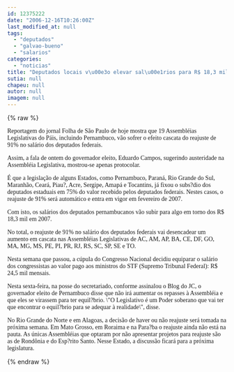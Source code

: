 ```yaml
---
id: 12375222
date: "2006-12-16T10:26:00Z"
last_modified_at: null
tags:
  - "deputados"
  - "galvao-bueno"
  - "salarios"
categories:
  - "noticias"
title: "Deputados locais v\u00e3o elevar sal\u00e1rios para R$ 18,3 mil por m\u00eas, a partir de fevereiro de 2007"
sutia: null
chapeu: null
autor: null
imagem: null
---
```

{% raw %}
<p><P><FONT face=Verdana>Reportagem do jornal Folha de São Paulo de hoje mostra que 19 Assembléias Legislativas do Páis, incluindo Pernambuco, vão sofrer o efeito cascata do reajuste de 91% no salário dos deputados federais.</FONT></P></p>
<p><P><FONT face=Verdana>Assim, a fala de ontem do governador eleito, Eduardo Campos, sugerindo austeridade na Assembléia Legislativa, mostrou-se apenas protocolar.</FONT></P></p>
<p><P><FONT face=Verdana>É que a legislação de alguns Estados, como Pernambuco, Paraná, Rio Grande do Sul, Maranhão, Ceará, Piau?, Acre, Sergipe, Amapá e Tocantins, já fixou o subs?dio dos deputados estaduais em 75% do valor recebido pelos deputados federais. Nestes casos, o reajuste de 91% será automático e entra em vigor em fevereiro de 2007.</FONT></P></p>
<p><P><FONT face=Verdana>Com isto, os salários dos deputados pernambucanos vão subir para algo em torno dos R$ 18,3 mil em 2007.</FONT></P></p>
<p><P><FONT face=Verdana>No total, o reajuste de 91% no salário dos deputados federais vai desencadear um aumento em cascata nas Assembléias Legislativas de AC, AM, AP, BA, CE, DF, GO, MA, MG, MS, PE, PI, PR, RJ, RS, SC, SP, SE e TO.</FONT></P></p>
<p><P><FONT face=Verdana>Nesta semana que passou, a cúpula do Congresso Nacional decidiu equiparar o salário dos congressistas ao valor pago aos ministros do STF (Supremo Tribunal Federal): R$ 24,5 mil mensais.</FONT></P></p>
<p><P><FONT face=Verdana>Nesta sexta-feira, na posse do secretariado, conforme assinalou o Blog do JC, o governador eleito de Pernambuco disse que não irá aumentar os repasses à Assembléia e que eles se virassem para ter equil?brio. \"O Legislativo é um Poder soberano que vai ter que encontrar o equil?brio para se adequar à realidade\", disse.</FONT></P></p>
<p><P><FONT face=Verdana>No Rio Grande do Norte e em Alagoas, a decisão de haver ou não reajuste será tomada na próxima semana. Em Mato Grosso, em Roraima e na Para?ba o reajuste ainda não está na pauta. As únicas Assembléias que optaram por não apresentar projetos para reajuste são as de Rondônia e do Esp?rito Santo. Nesse Estado, a discussão ficará para a próxima legislatura.</FONT></P> </p>
{% endraw %}